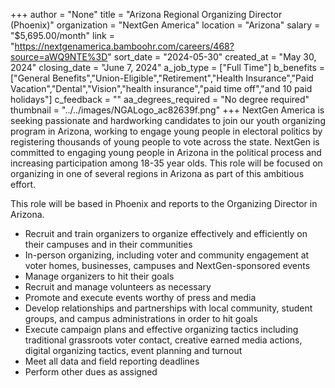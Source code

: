 +++
author = "None"
title = "Arizona Regional Organizing Director (Phoenix)"
organization = "NextGen America"
location = "Arizona"
salary = "$5,695.00/month"
link = "https://nextgenamerica.bamboohr.com/careers/468?source=aWQ9NTE%3D"
sort_date = "2024-05-30"
created_at = "May 30, 2024"
closing_date = "June 7, 2024"
a_job_type = ["Full Time"]
b_benefits = ["General Benefits","Union-Eligible","Retirement","Health Insurance","Paid Vacation","Dental","Vision","health insurance","paid time off","and 10 paid holidays"]
c_feedback = ""
aa_degrees_required = "No degree required"
thumbnail = "../../images/NGALogo_ac82639f.png"
+++
NextGen America is seeking passionate and hardworking candidates to join our youth organizing program in Arizona, working to engage young people in electoral politics by registering thousands of young people to vote across the state. NextGen is committed to engaging young people in Arizona in the political process and increasing participation among 18-35 year olds. This role will be focused on organizing in one of several regions in Arizona as part of this ambitious effort. 

This role will be based in Phoenix and reports to the Organizing Director in Arizona.

- Recruit and train organizers to organize effectively and efficiently on their campuses and in their communities
- In-person organizing, including voter and community engagement at voter homes, businesses, campuses and NextGen-sponsored events
- Manage organizers to hit their goals
- Recruit and manage volunteers as necessary
- Promote and execute events worthy of press and media
- Develop relationships and partnerships with local community, student groups, and campus administrations in order to hit goals
- Execute campaign plans and effective organizing tactics including traditional grassroots voter contact, creative earned media actions, digital organizing tactics, event planning and turnout
- Meet all data and field reporting deadlines
- Perform other dues as assigned